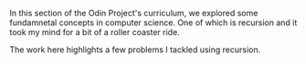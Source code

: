 In this section of the Odin Project's curriculum, we explored some fundamnetal concepts in computer science. One of which is recursion and it took my mind for a bit of a roller coaster ride. 

The work here highlights a few problems I tackled using recursion.